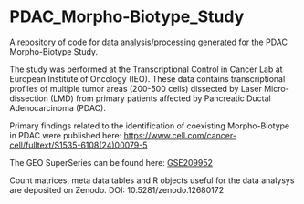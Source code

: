 # PDAC_Morpho-Biotype_Study
A repository of code for data analysis/processing generated for the PDAC Morpho-Biotype Study.

The study was performed at the Transcriptional Control in Cancer Lab at European Institute of Oncology (IEO). These data contains transcriptional profiles of multiple tumor areas (200-500 cells) dissected by Laser Micro-dissection (LMD) from primary patients affected by Pancreatic Ductal Adenocarcinoma (PDAC).

Primary findings related to the identification of coexisting Morpho-Biotype in PDAC were published here: https://www.cell.com/cancer-cell/fulltext/S1535-6108(24)00079-5

The GEO SuperSeries can be found here: [GSE209952](http://www.ncbi.nlm.nih.gov/geo/query/acc.cgi?acc=GSE209952) 

Count matrices, meta data tables and R objects useful for the data analysys are deposited on Zenodo.  DOI: 10.5281/zenodo.12680172
